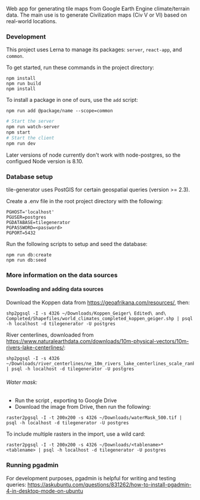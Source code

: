 Web app for generating tile maps from Google Earth Engine climate/terrain data. The main use is to generate Civilization maps (Civ V or VI) based on real-world locations.

### Development

This project uses Lerna to manage its packages: `server`, `react-app`, and `common`.

To get started, run these commands in the project directory:

```
npm install
npm run build
npm install
```

To install a package in one of ours, use the `add` script:

```
npm run add @package/name --scope=common
```

```sh
# Start the server
npm run watch-server
npm start
# Start the client
npm run dev
```

Later versions of node currently don't work with node-postgres, so the configued Node version is 8.10.

### Database setup

tile-generator uses PostGIS for certain geospatial queries (version >= 2.3).

Create a .env file in the root project directory with the following:

```
PGHOST='localhost'
PGUSER=postgres
PGDATABASE=tilegenerator
PGPASSWORD=<password>
PGPORT=5432
```

Run the following scripts to setup and seed the database:

```
npm run db:create
npm run db:seed
```

### More information on the data sources

#### Downloading and adding data sources

Download the Koppen data from https://geoafrikana.com/resources/, then:

```
shp2pgsql -I -s 4326 ~/Downloads/Koppen_Geiger\ Edited\ and\ Completed/Shapefiles/world_climates_completed_koppen_geiger.shp | psql -h localhost -d tilegenerator -U postgres
```

River centerlines, downloaded from https://www.naturalearthdata.com/downloads/10m-physical-vectors/10m-rivers-lake-centerlines/:

```
shp2pgsql -I -s 4326 ~/Downloads/river_centerlines/ne_10m_rivers_lake_centerlines_scale_rank.shp | psql -h localhost -d tilegenerator -U postgres
```

###### Water mask:

- Run the script [](https://code.earthengine.google.com/67d5310441e9d02d8e630167d87f5070), exporting to Google Drive
- Download the image from Drive, then run the following:

```
raster2pgsql -I -t 200x200 -s 4326 ~/Downloads/waterMask_500.tif | psql -h localhost -d tilegenerator -U postgres
```

To include multiple rasters in the import, use a wild card:

```
raster2pgsql -I -t 200x200 -s 4326 ~/Downloads/<tablename>* <tablename> | psql -h localhost -d tilegenerator -U postgres
```

### Running pgadmin

For development purposes, pgadmin is helpful for writing and testing queries:
https://askubuntu.com/questions/831262/how-to-install-pgadmin-4-in-desktop-mode-on-ubuntu
